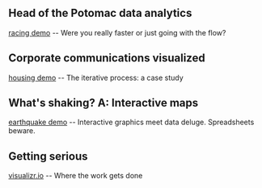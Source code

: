 <title>pbogden.com</title>

## Head of the Potomac data analytics

[racing demo](http://pbogden.com/racing) -- Were you really faster or just going with the flow?

## Corporate communications visualized

[housing demo](http://pbogden.com/single) -- The iterative process: a case study

## What's shaking? A: Interactive maps

[earthquake demo](http://pbogden.com/shake) -- Interactive graphics meet data deluge. Spreadsheets beware.

## Getting serious

[visualizr.io](http://visualizr.io) -- Where the work gets done
